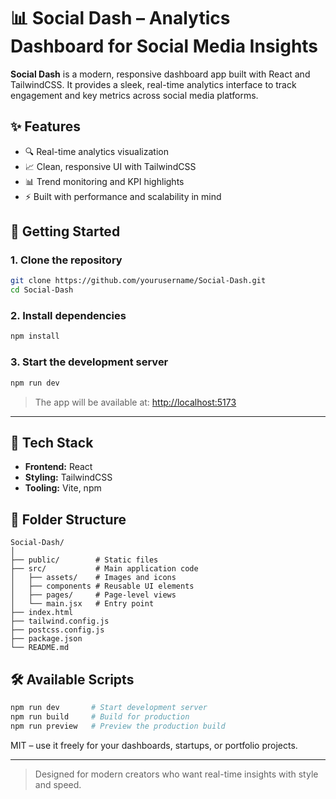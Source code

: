 
# 📊 Social Dash – Analytics Dashboard for Social Media Insights

**Social Dash** is a modern, responsive dashboard app built with React and TailwindCSS. It provides a sleek, real-time analytics interface to track engagement and key metrics across social media platforms.

## ✨ Features

- 🔍 Real-time analytics visualization
- 📈 Clean, responsive UI with TailwindCSS
- 📊 Trend monitoring and KPI highlights
- ⚡ Built with performance and scalability in mind

## 🚀 Getting Started

### 1. Clone the repository

```bash
git clone https://github.com/yourusername/Social-Dash.git
cd Social-Dash
```

### 2. Install dependencies

```bash
npm install
```

### 3. Start the development server

```bash
npm run dev
```

> The app will be available at: [http://localhost:5173](http://localhost:5173)

---

## 🧠 Tech Stack

- **Frontend:** React
- **Styling:** TailwindCSS
- **Tooling:** Vite, npm

## 📁 Folder Structure

```
Social-Dash/
│
├── public/        # Static files
├── src/           # Main application code
│   ├── assets/    # Images and icons
│   ├── components # Reusable UI elements
│   ├── pages/     # Page-level views
│   └── main.jsx   # Entry point
├── index.html
├── tailwind.config.js
├── postcss.config.js
├── package.json
└── README.md
```

## 🛠 Available Scripts

```bash
npm run dev       # Start development server
npm run build     # Build for production
npm run preview   # Preview the production build
```



MIT – use it freely for your dashboards, startups, or portfolio projects.

---

> Designed for modern creators who want real-time insights with style and speed.
